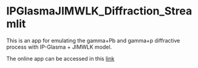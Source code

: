 # IPGlasmaJIMWLK_Diffraction_Streamlit
This is an app for emulating the gamma+Pb and gamma+p diffractive process with IP-Glasma + JIMWLK model.

The online app can be accessed in this [link](https://ipglasmajimwlkdiffractionapp-nwc2fi775njgatb6snd3nb.streamlit.app)

